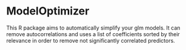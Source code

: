 # ModelOptimizer
This R package aims to automatically simplify your glm models. 
It can remove autocorrelations and uses a list of coefficients sorted by their
relevance in order to remove not significantly correlated predictors.